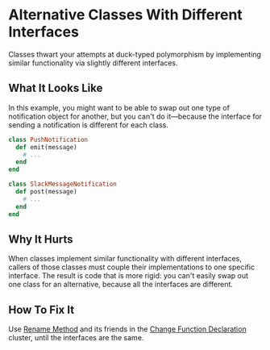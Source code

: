 # Alternative Classes With Different Interfaces

Classes thwart your attempts at duck-typed polymorphism by
implementing similar functionality via slightly different
interfaces.

## What It Looks Like

In this example, you might want to be able to swap out one
type of notification object for another, but you can't do
it—because the interface for sending a notification is
different for each class.

```ruby
class PushNotification
  def emit(message)
    # ...
  end
end

class SlackMessageNotification
  def post(message)
    # ...
  end
end
```

## Why It Hurts

When classes implement similar functionality with different
interfaces, callers of those classes must couple their
implementations to one specific interface. The result is
code that is more rigid: you can't easily swap out one
class for an alternative, because all the interfaces are
different.

## How To Fix It

Use [Rename Method](../refactorings/rename-method.md) and
its friends in the [Change Function
Declaration](https://refactoring.com/catalog/changeFunctionDeclaration.html)
cluster, until the interfaces are the same.
